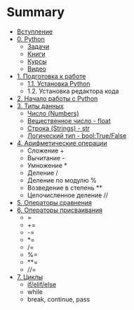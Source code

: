 # Summary

* [Вступление](README.md)
* [0. Python](python.md)
  * [Задачи](python/zadachi.md)
  * [Книги](python/knigi.md)
  * [Курсы](python/kursi.md)
  * [Видео](python/video.md)
* [1. Подготовка к работе](chapter1.md)
  * [1.1. Установка Python](chapter1/ustanovka-python.md)
  * 1.2. Установка редактора кода
* [2. Начало работы с Python](yfdfwerwer.md)
* [3. Типы данных](tipi-dannih.md)
  * [Число \(Numbers\)](tipi-dannih/chislo-numbers-int.md)
  * [Вещественное число -  float](tipi-dannih/veschestvennoe-chislo-float.md)
  * [Строка \(Strings\) - str](tipi-dannih/stroka-strings-str.md)
  * [Логический тип - bool:True/False](tipi-dannih/logicheskii-tip-booltruefalse.md)
* [4. Арифметические операции](arifmeticheskie-operatsii.md)
  * Сложение +
  * Вычитание -
  * Умножение \*
  * Деление /
  * Деление по модулю %
  * Возведение в степень \*\*
  * Целочисленное деление //
* [5. Операторы сравнения](operatori-sravneniya.md)
* [6. Операторы присваивания](operatori-prisvaivaniya.md)
  * =
  * +=
  * -=
  * \*=
  * /=
  * %=
  * \*\*=
  * //=
* [7. Циклы](tsikli.md)
  * [if/elif/else](tsikli/ifelifelse.md)
  * while
  * break, continue, pass

